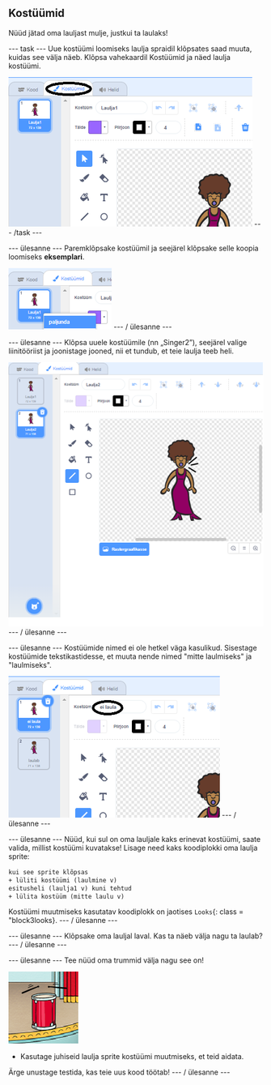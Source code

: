 ## Kostüümid

Nüüd jätad oma lauljast mulje, justkui ta laulaks!

\--- task \--- Uue kostüümi loomiseks laulja spraidil klõpsates saad muuta, kuidas see välja näeb. Klõpsa vahekaardil Kostüümid ja näed laulja kostüümi.

![kuvatõmmis](images/band-singer-costume-annotated.png) \--- /task \---

\--- ülesanne \--- Paremklõpsake kostüümil ja seejärel klõpsake selle koopia loomiseks **eksemplari**.

![ekraanipilt](images/band-singer-duplicate.png) \--- / ülesanne \---

\--- ülesanne \--- Klõpsa uuele kostüümile (nn „Singer2”), seejärel valige liinitööriist ja joonistage jooned, nii et tundub, et teie laulja teeb heli.

![ekraanipilt](images/band-singer-click.png) \--- / ülesanne \---

\--- ülesanne \--- Kostüümide nimed ei ole hetkel väga kasulikud. Sisestage kostüümide tekstikastidesse, et muuta nende nimed "mitte laulmiseks" ja "laulmiseks".

![ekraanipilt](images/band-singer-name-annotated.png) \--- / ülesanne \---

\--- ülesanne \--- Nüüd, kui sul on oma lauljale kaks erinevat kostüümi, saate valida, millist kostüümi kuvatakse! Lisage need kaks koodiplokki oma laulja sprite:

```blocks3
kui see sprite klõpsas
+ lüliti kostüümi (laulmine v)
esitusheli (laulja1 v) kuni tehtud
+ lülita kostüüm (mitte laulu v)
```

Kostüümi muutmiseks kasutatav koodiplokk on jaotises `Looks`{: class = "block3looks}. \--- / ülesanne \---

\--- ülesanne \--- Klõpsake oma lauljal laval. Kas ta näeb välja nagu ta laulab? \--- / ülesanne \---

\--- ülesanne \--- Tee nüüd oma trummid välja nagu see on!

![ekraanipilt](images/band-drum-final.png)

- Kasutage juhiseid laulja sprite kostüümi muutmiseks, et teid aidata.

Ärge unustage testida, kas teie uus kood töötab! \--- / ülesanne \---